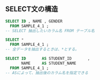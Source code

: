 ## SELECT文の構造
```sql
SELECT ID , NAME , GENDER
  FROM SAMPLE_4_1 ;
-- SELECT 抽出したいカラム名 FROM テーブル名
```

```sql
SELECT *
  FROM SAMPLE_4_1 ;
-- 全データを抽出するときは、*とする。
```

```sql
SELECT ID       AS STUDENT_ID       , 
       NAME     AS STUDENT_NAME
  FROM SAMPLE_4_1 ;
-- ASによって、抽出後のカラム名を指定できる
```

